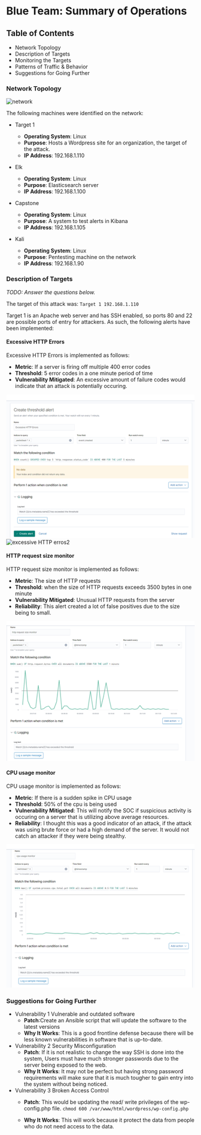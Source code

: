 # Blue Team: Summary of Operations

## Table of Contents
- Network Topology
- Description of Targets
- Monitoring the Targets
- Patterns of Traffic & Behavior
- Suggestions for Going Further

### Network Topology

![network](network.jpg)

The following machines were identified on the network:
- Target 1
  - **Operating System**: Linux
  - **Purpose**: Hosts a Wordpress site for an organization, the target of the attack. 
  - **IP Address**: 192.168.1.110

- Elk
  - **Operating System**: Linux
  - **Purpose**: Elasticsearch server 
  - **IP Address**: 192.168.1.100

- Capstone
  - **Operating System**: Linux
  - **Purpose**: A system to test alerts in Kibana 
  - **IP Address**: 192.168.1.105


- Kali
  - **Operating System**: Linux
  - **Purpose**: Pentesting machine on the network 
  - **IP Address**: 192.168.1.90


### Description of Targets
_TODO: Answer the questions below._

The target of this attack was: `Target 1 192.168.1.110` 

Target 1 is an Apache web server and has SSH enabled, so ports 80 and 22 are possible ports of entry for attackers. As such, the following alerts have been implemented:


#### Excessive HTTP Errors

Excessive HTTP Errors is implemented as follows:
  - **Metric**: If a server is firing off multiple 400 error codes
  - **Threshold**: 5 error codes in a one minute period of time
  - **Vulnerability Mitigated**: An excessive amount of failure codes would indicate that an attack is potentially occuring. 
 

  ![excessive HTTP errors](https://github.com/BQcybersec/-UofM-VIRT-CYBER-12-2021/blob/main/Project%203/Images/blue.01.excessivehttperros.png)
  ![excessive HTTP erros2](blue.05.httperrorsintime.png)

#### HTTP request size monitor
HTTP request size monitor is implemented as follows:
  - **Metric**: The size of HTTP requests
  - **Threshold**: when the size of HTTP requests exceeds 3500 bytes in one minute
  - **Vulnerability Mitigated**: Unusual HTTP requests from the server
  - **Reliability**: This alert created a lot of false positives due to the size being to small. 

  ![request size monitor](https://github.com/BQcybersec/-UofM-VIRT-CYBER-12-2021/blob/main/Project%203/Images/blue.02.requestsizemonitor.png)

#### CPU usage monitor
CPU usage monitor is implemented as follows:
  - **Metric**: If there is a sudden spike in CPU usage
  - **Threshold**: 50% of the cpu is being used
  - **Vulnerability Mitigated**: This will notify the SOC if suspicious activity is occuring on a server that is utilizing above average resources. 
  - **Reliability**: I thought this was a good indicator of an attack, if the attack was using brute force or had a high demand of the server. It would not catch an attacker if they were being stealthy. 

  ![Cpu Usage](https://github.com/BQcybersec/-UofM-VIRT-CYBER-12-2021/blob/main/Project%203/Images/blue.03.cpuusage.png)



### Suggestions for Going Further 

- Vulnerability 1 Vulnerable and outdated software
  - **Patch**:Create an Ansible script that will update the software to the latest versions
  - **Why It Works**:  This is a good frontline defense because there will be less known vulnerabilities in software that is up-to-date.
- Vulnerability 2 Security Misconfiguration
  - **Patch**: If it is not realistic to change the way SSH is done into the system, Users must have much stronger passwords due to the server being exposed to the web. 
  - **Why It Works**: It may not be perfect but having strong password requirements will make sure that it is much tougher to gain entry into the system without being noticed. 
- Vulnerability 3 Broken Access Control 
  - **Patch**: This would be updating the read/ write privileges of the wp-config.php file.
  `chmod 600 /var/www/html/wordpress/wp-config.php`

  - **Why It Works**: This will work because it protect the data from people who do not need access to the data. 
